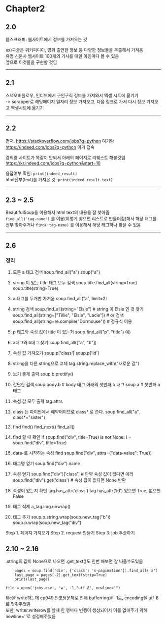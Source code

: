 # Chapter2

## 2.0

웹스크래퍼: 웹사이트에서 정보를 가져오는 것

ex)구글은 위키피디아, 영화 출연한 정보 등 다양한 정보들을 추출해서 가져옴  
유명 신문사 웹사이트 100개의 기사를 매일 아침마다 볼 수 있음  
앞으로 이것들을 구현할 것임

---

## 2.1

스택오버플로우, 인디드에서 구인구직 정보를 가져와서 엑셀 시트에 옮기기  
-> scrapper로 해당페이지 일자리 정보 가져오고, 다음 링크로 가서 다시 정보 가져오고 엑셀시트에 옮기기

---

## 2.2

먼저, https://stackoverflow.com/jobs?q=python 여기랑  
https://indeed.com/jobs?q=python 이거 접속

강의랑 사이트가 똑같이 안되서 아래의 페이지로 리퀘스트 해볼것임  
https://kr.indeed.com/jobs?q=python&start=10

응답여부 확인: `print(indeed_result)`  
html전부(text)를 가져온 것: `print(indeed_result.text)`

---

## 2.3 ~ 2.5

BeautifulSoup을 이용해서 html text의 내용을 잘 찾아줌  
`find_all('tag-name')` 를 이용(이렇게 찾으면 리스트로 만들어짐)해서 해당 태그를 전부 찾아주거나 `find('tag-name)` 를 이용해서 해당 태그하나 찾을 수 있음

---

## 2.6

### 정리

1. 모든 a 태그 검색
   soup.find_all("a")
   soup("a")

2. string 이 있는 title 태그 모두 검색
   soup.title.find_all(string=True)
   soup.title(string=True)

3. a 태그를 두개만 가져옴
   soup.find_all("a", limit=2)

4. string 검색
   soup.find_all(string="Elsie") # string 이 Elsie 인 것 찾기
   soup.find_all(string=["Tillie", "Elsie", "Lacie"]) # or 검색
   soup.find_all(string=re.compile("Dormouse")) # 정규식 이용

5. p 태그와 속성 값이 title 이 있는거
   soup.find_all("p", "title")
   예)

6. a태그와 b태그 찾기
   soup.find_all(["a", "b"])

7. 속성 값 가져오기
   soup.p['class']
   soup.p['id']

8. string을 다른 string으로 교체
   tag.string.replace_with("새로운 값")

9. 보기 좋게 출력
   soup.b.prettify()

10. 간단한 검색
    soup.body.b # body 태그 아래의 첫번째 b 태그
    soup.a # 첫번째 a 태그

11. 속성 값 모두 출력
    tag.attrs

12. class 는 파이썬에서 예약어이므로 class* 로 쓴다.
    soup.find_all("a", class*="sister")

13. find
    find()
    find_next()
    find_all()

14. find 할 때 확인
    if soup.find("div", title=True) is not None:
    i = soup.find("div", title=True)

15. data-로 시작하는 속성 find
    soup.find("div", attrs={"data-value": True})

16. 태그명 얻기
    soup.find("div").name

17. 속성 얻기
    soup.find("div")['class'] # 만약 속성 값이 없다면 에러
    soup.find("div").get('class') # 속성 값이 없다면 None 반환

18. 속성이 있는지 확인
    tag.has_attr('class')
    tag.has_attr('id')
    있으면 True, 없으면 False

19. 태그 삭제
    a_tag.img.unwrap()

20. 태그 추가
    soup.p.string.wrap(soup.new_tag("b"))
    soup.p.wrap(soup.new_tag("div")

Step 1. 페이지 가져오기
Step 2. request 만들기
Step 3. job 추출하기

## 2.10 ~ 2.16

.string의 값이 None으로 나오면 .get_text()도 한번 해보면 잘 나올수도있음

```
    pages = soup.find('div', {'class': 's-pagination'}).find_all('a')
    last_page = pages[-2].get_text(strip=True)
    print(last_page)
```

```
file = open('jobs.csv', 'w', -1,"utf-8", newline="")
```

file을 write하는데 cp949 인코딩문제로 인해 bufferring을 -1로, encoding을 utf-8로 맞춰주었음  
또한, writer.writerow를 할때 한 행마다 빈행이 생성되어서 이를 없애주기 위해 newline=''로 설정해주었음
